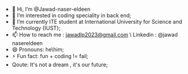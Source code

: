 - 👋 Hi, I’m @Jawad-naser-eldeen
- 👀 I’m interested in coding speciality in back end;
- 🌱 I’m currently ITE student at International University for Science and Technology {IUST};
- 📫 How to reach me : jawadlp2023@gmail.com  \\  Linkedin : @jawad nasereldeen
- 😄 Pronouns: he\him;
- ⚡ Fun fact: fun + coding != fail;
- Qoute: It's not a dream , it's our future;

